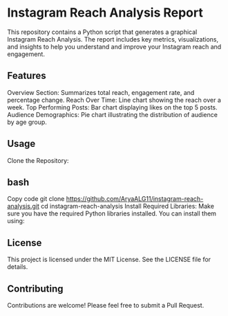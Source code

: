 # Instagram Reach Analysis Report
This repository contains a Python script that generates a graphical Instagram Reach Analysis. The report includes key metrics, visualizations, and insights to help you understand and improve your Instagram reach and engagement.

##  Features
Overview Section: Summarizes total reach, engagement rate, and percentage change.
Reach Over Time: Line chart showing the reach over a week.
Top Performing Posts: Bar chart displaying likes on the top 5 posts.
Audience Demographics: Pie chart illustrating the distribution of audience by age group.
##  Usage
Clone the Repository:

##  bash
Copy code
git clone https://github.com/AryaALG11/instagram-reach-analysis.git
cd instagram-reach-analysis
Install Required Libraries:
Make sure you have the required Python libraries installed. You can install them using:


##  License
This project is licensed under the MIT License. See the LICENSE file for details.

##  Contributing
Contributions are welcome! Please feel free to submit a Pull Request.
